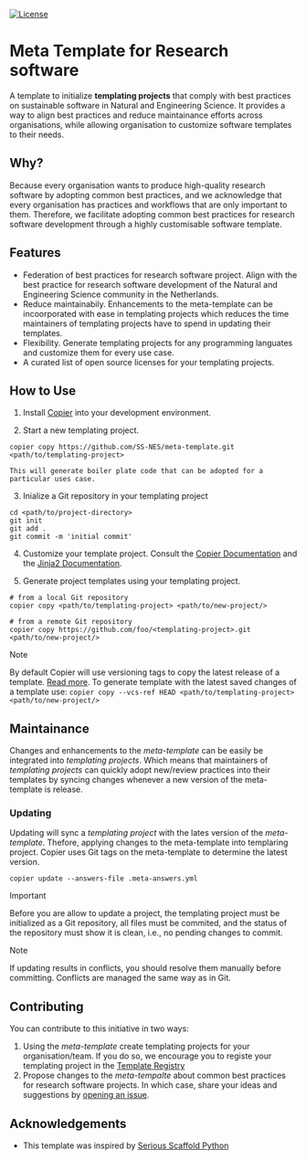 [![License](https://img.shields.io/badge/License-Apache_2.0-blue.svg)](https://opensource.org/licenses/Apache-2.0)

# Meta Template for Research software

A template to initialize **templating projects** that comply with best practices on sustainable software in Natural and Engineering Science. It provides a way to align best practices and reduce maintainance efforts across 
organisations, while allowing organisation to customize software templates to their needs. 

## Why?

Because every organisation wants to produce high-quality research software by adopting common best practices, and we acknowledge that every organisation has practices and workflows that are only important to them. Therefore, we facilitate adopting common best practices for research software development through a highly customisable software template.

## Features

- Federation of best practices for research software project. Align with the best practice for research software development of the Natural and Engineering Science community in the Netherlands.
- Reduce maintainabily. Enhancements to the meta-template can be incoorporated with ease in templating projects which reduces the time maintainers of templating projects have to spend in updating their templates.
- Flexibility. Generate templating projects for any programming languates and customize them for every use case.  
- A curated list of open source licenses for your templating projects.

## How to Use

1. Install [Copier](https://copier.readthedocs.io) into your development environment.

2. Start a new templating project.

```shell
copier copy https://github.com/SS-NES/meta-template.git <path/to/templating-project>
```
    This will generate boiler plate code that can be adopted for a particular uses case.

3. Inialize a Git repository in your templating project

```shell
cd <path/to/project-directory>
git init
git add . 
git commit -m 'initial commit'
```
4. Customize your template project. Consult the [Copier Documentation](https://copier.readthedocs.io/en/stable/creating/) and the [Jinja2 Documentation](https://jinja.palletsprojects.com/en/stable/templates/).

5. Generate project templates using your templating project.

```shell
# from a local Git repository
copier copy <path/to/templating-project> <path/to/new-project/>

# from a remote Git repository
copier copy https://github.com/foo/<templating-project>.git <path/to/new-project/>
```

> [!NOTE]
> By default Copier will use versioning tags to copy the latest release of a template. [Read more](https://copier.readthedocs.io/en/stable/generating/#templates-versions). 
> To generate template with the latest saved changes of a template use: 
> ```copier copy --vcs-ref HEAD <path/to/templating-project> <path/to/new-project/>```

## Maintainance

Changes and enhancements to the *meta-template* can be easily be integrated into *templating projects*. Which means that maintainers of *templating projects* can quickly adopt new/review practices into their templates by syncing changes whenever a new version of the meta-template is release.

### Updating

Updating will sync a *templating project* with the lates version of the *meta-template*. Thefore, applying changes to the meta-template into templaring project. Copier uses Git tags on the meta-template to determine the latest version. 

```shell
copier update --answers-file .meta-answers.yml
```

> [!IMPORTANT] 
> Before you are allow to update a project, the templating project must be initialized as a Git repository, all files must be commited, and the status of the repository must show it is clean, i.e., no pending changes to commit.

> [!NOTE]
> If updating results in conflicts, you should resolve them manually before committing. Conflicts are managed the same way as in Git.

## Contributing

You can contribute to this initiative in two ways:

1. Using the *meta-template* create templating projects for your organisation/team. If you do so, we encourage you to registe your templating project in the [Template Registry](REGISTRY.md)
2. Propose changes to the *meta-tempalte* about common best practices for research software projects.  In which case, share your ideas and suggestions by [opening an issue](https://github.com/SS-NES/meta-template/issues).

## Acknowledgements

- This template was inspired by [Serious Scaffold Python](https://github.com/serious-scaffold/ss-python)
